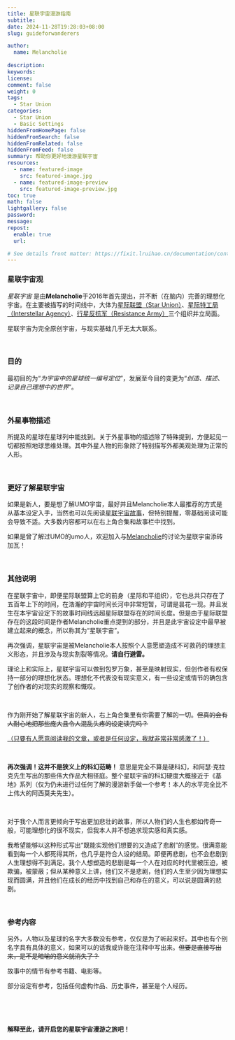 ```yaml
---
title: 星联宇宙漫游指南
subtitle:
date: 2024-11-28T19:28:03+08:00
slug: guideforwanderers

author: 
  name: Melancholie
  
description:
keywords:
license:
comment: false
weight: 0
tags:
  - Star Union
categories:
  - Star Union
  - Basic Settings
hiddenFromHomePage: false
hiddenFromSearch: false
hiddenFromRelated: false
hiddenFromFeed: false
summary: 帮助你更好地漫游星联宇宙
resources:
  - name: featured-image
    src: featured-image.jpg
  - name: featured-image-preview
    src: featured-image-preview.jpg
toc: true
math: false
lightgallery: false
password:
message:
repost:
  enable: true
  url:

# See details front matter: https://fixit.lruihao.cn/documentation/content-management/introduction/#front-matter
---
```


<!--more-->

### 星联宇宙观

*星联宇宙* 是由**Melancholie**于2016年首先提出，并不断（在脑内）完善的理想化宇宙。在主要被描写的时间线中，大体为<u>星际联盟（Star Union）</u>、<u>星际特工局（Interstellar Agency）</u>、<u>行星反抗军（Resistance Army）</u>三个组织并立局面。

星联宇宙为完全原创宇宙，与现实基础几乎无太大联系。

<br/>

### 目的

最初目的为“*为宇宙中的星球统一编号定位*”，发展至今目的变更为“*创造、描述、记录自己理想中的世界*”。

<br/>

### 外星事物描述

所提及的星球在星球列中能找到。关于外星事物的描述除了特殊提到，方便起见一切都按照地球思维处理。其中外星人物的形象除了特别描写外都美观处理为正常的人形。

<br/>

### 更好了解星联宇宙

如果是新人，要是想了解UMO宇宙，最好并且Melancholie本人最推荐的方式是从基本设定入手，当然也可以先阅读[星联宇宙故事](/stories/)，但特别提醒，零基础阅读可能会导致不适。大多数内容都可以在右上角合集和故事栏中找到。

如果是曾了解过UMO的umo人，欢迎加入与[Melancholie](/posts/about)的讨论为星联宇宙添砖加瓦！

<br/>

### 其他说明

在星联宇宙中，即便星际联盟算上它的前身（星际和平组织），它也总共只存在了五百年上下的时间，在浩瀚的宇宙时间长河中非常短暂，可谓是昙花一现。并且发生在本宇宙设定下的故事时间线远超星际联盟存在的时间长度。但是由于星际联盟存在的这段时间是作者Melancholie重点提到的部分，并且是此宇宙设定中最早被建立起来的概念，所以称其为“星联宇宙”。

再次强调，星联宇宙是被Melancholie本人按照个人意愿塑造成不可救药的理想主义形态，并且涉及与现实割裂等情况。**请自行避雷。**

理论上和实际上，星联宇宙可以做到包罗万象，甚至是映射现实，但创作者有权保持一部分的理想化状态。理想化不代表没有现实意义，有一些设定或情节的确包含了创作者的对现实的观察和慨叹。

<br/>

作为刚开始了解星联宇宙的新人，右上角合集里有你需要了解的一切。~~但真的会有人耐心地把那些庞大且令人混乱头疼的设定读完吗？~~

<u>（只要有人愿意阅读我的文章，或者是任何设定，我就非常非常感激了！）</u>

<br/>

**再次强调！这并不是狭义上的科幻范畴！** 意思是完全不算是硬科幻，和阿瑟·克拉克先生写出的那些伟大作品大相径庭。整个星联宇宙的科幻硬度大概接近于《基地》系列（仅为仍未进行过任何了解的漫游新手做一个参考！本人的水平完全比不上伟大的阿西莫夫先生）。

<br/>

对于我个人而言更倾向于写出更加悲壮的故事，所以人物们的人生也都如传奇一般，可能理想化的很不现实，但我本人并不想追求现实感和真实感。

我希望能够以这种形式写出“既能实现他们想要的又造成了悲剧”的感觉。很满意能看到每一个人都死得其所，也几乎是符合人设的结局。即便再悲剧，也不会悲剧到人生理想得不到满足。我个人想塑造的悲剧是每一个人在对应的时代里被压迫，被欺骗，被蒙蔽；但从某种意义上讲，他们又不是悲剧，他们的人生至少因为理想实现而圆满，并且他们在成长的经历中找到自己和存在的意义，可以说是圆满的悲剧。

<br/>

### 参考内容

另外，人物以及星球的名字大多数没有参考，仅仅是为了听起来好。其中也有个别名字具有具体的意义，如果可以的话我或许能在注释中写出来。~~但要是直接写出来，是不是暗喻的意义就消失了？~~

故事中的情节有参考书籍、电影等。

部分设定有参考，包括任何虚构作品、历史事件，甚至是个人经历。

<br/>

<br/>

<br/>

**解释至此，请开启您的星联宇宙漫游之旅吧！**